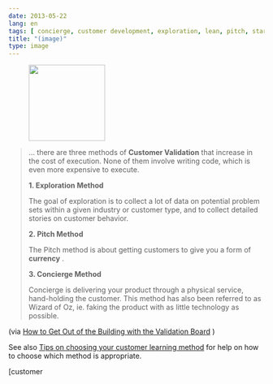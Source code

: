 ```yaml
---
date: 2013-05-22
lang: en
tags: [ concierge, customer development, exploration, lean, pitch, startup, validation ]
title: "(image)"
type: image
---
```


<figure>
<a
href="https://hugo.ferreira.cc/there-are-three-methods-of-customer-validation/attachment/483/"
rel="attachment"><img
src="https://hugo.ferreira.cc/wp-content/uploads/2013/05/tumblr_mn7la0BVSg1qz82meo1_1280-150x150.png"
width="150" height="150" /></a></figure>

>
> ... there are three methods of **Customer Validation** that increase
> in the cost of execution. None of them involve writing code, which is
> even more expensive to execute.
>
> **1. Exploration Method**
>
> The goal of exploration is to collect a lot of data on potential
> problem sets within a given industry or customer type, and to collect
> detailed stories on customer behavior.
>
> **2. Pitch Method**
>
> The Pitch method is about getting customers to give you a form of
> **currency** .
>
> **3. Concierge Method**
>
> Concierge is delivering your product through a physical service,
> hand-holding the customer. This method has also been referred to as
> Wizard of Oz, ie. faking the product with as little technology as
> possible.

(via [How to Get Out of the Building with the Validation
Board](http://blog.leanstartupmachine.com/2012/10/how-to-get-out-of-the-building-with-the-validation-board)
)

See also [Tips on choosing your customer learning
method](http://www.saintsal.com/2012/10/how-to-choose-your-customer-learning-method/)
for help on how to choose which method is appropriate.

[customer
